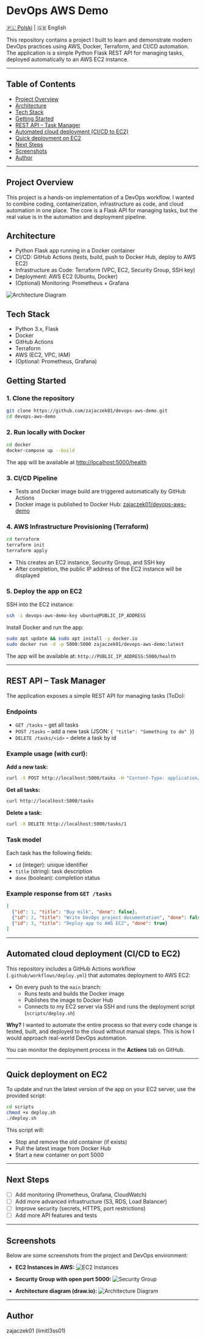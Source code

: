 # DevOps AWS Demo

[🇵🇱 Polski](README.pl.md) | 🇬🇧 English

This repository contains a project I built to learn and demonstrate modern DevOps practices using AWS, Docker, Terraform, and CI/CD automation. The application is a simple Python Flask REST API for managing tasks, deployed automatically to an AWS EC2 instance.

---

## Table of Contents
- [Project Overview](#project-overview)
- [Architecture](#architecture)
- [Tech Stack](#tech-stack)
- [Getting Started](#getting-started)
- [REST API – Task Manager](#rest-api--task-manager)
- [Automated cloud deployment (CI/CD to EC2)](#automated-cloud-deployment-cicd-to-ec2)
- [Quick deployment on EC2](#quick-deployment-on-ec2)
- [Next Steps](#next-steps)
- [Screenshots](#screenshots)
- [Author](#author)

---

## Project Overview
This project is a hands-on implementation of a DevOps workflow. I wanted to combine coding, containerization, infrastructure as code, and cloud automation in one place. The core is a Flask API for managing tasks, but the real value is in the automation and deployment pipeline.

## Architecture
- Python Flask app running in a Docker container
- CI/CD: GitHub Actions (tests, build, push to Docker Hub, deploy to AWS EC2)
- Infrastructure as Code: Terraform (VPC, EC2, Security Group, SSH key)
- Deployment: AWS EC2 (Ubuntu, Docker)
- (Optional) Monitoring: Prometheus + Grafana

![Architecture Diagram](diagrams/architecture.png)

## Tech Stack
- Python 3.x, Flask
- Docker
- GitHub Actions
- Terraform
- AWS (EC2, VPC, IAM)
- (Optional: Prometheus, Grafana)

## Getting Started

### 1. Clone the repository
```sh
git clone https://github.com/zajaczek01/devops-aws-demo.git
cd devops-aws-demo
```

### 2. Run locally with Docker
```sh
cd docker
docker-compose up --build
```
The app will be available at [http://localhost:5000/health](http://localhost:5000/health)

### 3. CI/CD Pipeline
- Tests and Docker image build are triggered automatically by GitHub Actions
- Docker image is published to Docker Hub: [zajaczek01/devops-aws-demo](https://hub.docker.com/r/zajaczek01/devops-aws-demo)

### 4. AWS Infrastructure Provisioning (Terraform)
```sh
cd terraform
terraform init
terraform apply
```
- This creates an EC2 instance, Security Group, and SSH key
- After completion, the public IP address of the EC2 instance will be displayed

### 5. Deploy the app on EC2
SSH into the EC2 instance:
```sh
ssh -i devops-aws-demo-key ubuntu@PUBLIC_IP_ADDRESS
```
Install Docker and run the app:
```sh
sudo apt update && sudo apt install -y docker.io
sudo docker run -d -p 5000:5000 zajaczek01/devops-aws-demo:latest
```
The app will be available at: `http://PUBLIC_IP_ADDRESS:5000/health`

---

## REST API – Task Manager

The application exposes a simple REST API for managing tasks (ToDo):

### Endpoints
- `GET /tasks` – get all tasks
- `POST /tasks` – add a new task (JSON: `{ "title": "Something to do" }`)
- `DELETE /tasks/<id>` – delete a task by id

### Example usage (with curl):

**Add a new task:**
```sh
curl -X POST http://localhost:5000/tasks -H "Content-Type: application/json" -d '{"title": "Buy milk"}'
```

**Get all tasks:**
```sh
curl http://localhost:5000/tasks
```

**Delete a task:**
```sh
curl -X DELETE http://localhost:5000/tasks/1
```

### Task model
Each task has the following fields:
- `id` (integer): unique identifier
- `title` (string): task description
- `done` (boolean): completion status

### Example response from `GET /tasks`
```json
[
  {"id": 1, "title": "Buy milk", "done": false},
  {"id": 2, "title": "Write DevOps project documentation", "done": false},
  {"id": 3, "title": "Deploy app to AWS EC2", "done": true}
]
```

---

## Automated cloud deployment (CI/CD to EC2)

This repository includes a GitHub Actions workflow (`.github/workflows/deploy.yml`) that automates deployment to AWS EC2:

- On every push to the `main` branch:
  - Runs tests and builds the Docker image
  - Publishes the image to Docker Hub
  - Connects to my EC2 server via SSH and runs the deployment script (`scripts/deploy.sh`)

**Why?**
I wanted to automate the entire process so that every code change is tested, built, and deployed to the cloud without manual steps. This is how I would approach real-world DevOps automation.

You can monitor the deployment process in the **Actions** tab on GitHub.

---

## Quick deployment on EC2

To update and run the latest version of the app on your EC2 server, use the provided script:

```sh
cd scripts
chmod +x deploy.sh
./deploy.sh
```

This script will:
- Stop and remove the old container (if exists)
- Pull the latest image from Docker Hub
- Start a new container on port 5000

---

## Next Steps
- [ ] Add monitoring (Prometheus, Grafana, CloudWatch)
- [ ] Add more advanced infrastructure (S3, RDS, Load Balancer)
- [ ] Improve security (secrets, HTTPS, port restrictions)
- [ ] Add more API features and tests

---

## Screenshots

Below are some screenshots from the project and DevOps environment:

- **EC2 Instances in AWS:**
  ![EC2 Instances](diagrams/aws_instances.png)

- **Security Group with open port 5000:**
  ![Security Group](diagrams/aws_security_groups.png)

- **Architecture diagram (draw.io):**
  ![Architecture Diagram](diagrams/architecture.png)

---

## Author
zajaczek01 (limitl3ss01)

